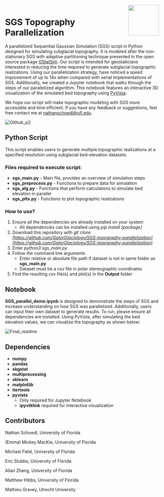 <img src="https://raw.githubusercontent.com/GatorGlaciology/GStatSim/main/images/GatorGlaciologyLogo-01.jpg" width="100" align= "right">

# SGS Topography Parallelization

A parallelized Sequential Gaussian Simulation (SGS) script in Python designed for simulating subglacial topography. It is modeled after the
non-stationary SGS with adaptive partitioning technique presented in the open source package [GStatSim](https://github.com/GatorGlaciology/GStatSim).
Our script is intended for geostaticians interested in reducing the time required to generate subglacial topographic realizations. 
Using our parallelization strategy, have noticed a speed improvement of up to 14x when compared with serial implementations of SGS.
Additionally, we created a Jupyter notebook that walks through the steps of our parallelized algorithm. This notebook features an interactive 3D 
visualization of the simulated bed topography using [PyVista](https://github.com/pyvista/pyvista).

We hope our script will make topographic modeling with SGS more accessible and time efficient.
If you have any feedback or suggestions, feel free contact me at [nathanschoedl@ufl.edu](nathanschoedl@ufl.edu). 

![Github_p2](https://user-images.githubusercontent.com/73554694/215893567-e631e438-ca84-44b2-98ab-ff98ec079d22.png)


## Python Script

This script enables users to generate multiple topographic realizations at a specified resolution using subglacial bed-elevation datasets. 

### Files required to execute script:

* **sgs_main.py** - Main file, provides an overview of simulation steps
* **sgs_preprocess.py** - Functions to prepare data for simulation 
* **sgs_alg.py** - Functions that perform calculations to simulate bed elevation in parallel 
* **sgs_plts.py** - Functions to plot topographic realizations

### How to use?

1. Ensure all the dependencies are already installed on your system
    * All dependencies can be installed using *pip install \[package\]* 
2. Download this repository with *git clone 
[https://github.com/GatorGlaciology/SGS-topography-parallelization](https://github.com/GatorGlaciology/SGS-topography-parallelization)*
3. Enter *python3 sgs_main.py*
4. Follow the command line arguments 
    * Enter relative or absolute file path if dataset is not in same folder as **sgs_main.py**
    * Dataset must be a csv file in polar stereographic coordinates 
5. Find the resulting csv file(s) and plot(s) in the **Output** folder

## Notebook 

**SGS_parallel_demo.ipynb** is designed to demonstrate the steps of SGS and increase understanding on how SGS was parallelized. Additionally, users can
input their own dataset to generate results. To run, please ensure all dependencies are installed. Using PyVista, after simulating the bed elevation 
values, we can visualize the topography as shown below:

![Final_readme](https://user-images.githubusercontent.com/73554694/217956514-0386089a-c404-4a22-be4c-63add0fc980a.gif)

## Dependencies

* **numpy**
* **pandas**
* **skgstat**
* **multiprocessing**
* **sklearn**
* **matplotlib**
* **itertools**
* **pyvista**
   * Only required for Jupyter Notebook
   * **ipyvtklink** required for interactive visualization

## Contributors 

Nathan Schoedl, University of Florida

(Emma) Mickey MacKie, University of Florida

Michael Field, University of Florida

Eric Stubbs, University of Florida

Allan Zhang, University of Florida

Matthew Hibbs, University of Florida

Mathieu Gravey, Utrecht University
